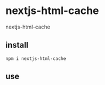 # nextjs-html-cache

nextjs-html-cache

## install

`npm i nextjs-html-cache`

## use

```typescript

```
